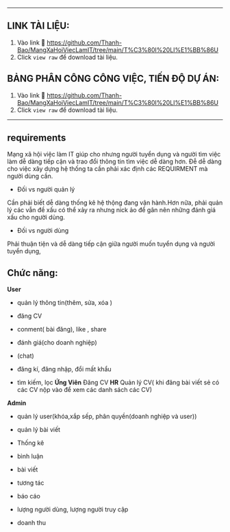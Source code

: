 ________________________________________

## LINK TÀI LIỆU: 

1. Vào link 📄 https://github.com/Thanh-Bao/MangXaHoiViecLamIT/tree/main/T%C3%80I%20LI%E1%BB%86U
2. Click `view raw` để download tài liệu.

## BẢNG PHÂN CÔNG CÔNG VIỆC, TIẾN ĐỘ DỰ ÁN: 

1. Vào link 📄 https://github.com/Thanh-Bao/MangXaHoiViecLamIT/tree/main/T%C3%80I%20LI%E1%BB%86U
2. Click `view raw` để download tài liệu.
________________________________________


##  requirements

    

Mạng xã hội việc làm IT giúp cho nhưng người tuyển dụng và người tìm việc làm dễ dàng tiếp cận và trao đổi thông tin tìm việc dễ dàng hơn. Đễ dễ dàng cho việc xây dựng hệ thống ta cần phải xác định các REQUIRMENT mà người dùng cần.

-   Đối vs người quản lý
    

Cần phải biết dễ dàng thống kê hệ thộng đang vận hành.Hơn nữa, phải quản lý các vẫn đề xấu có thể xảy ra nhưng nick ảo để gân nên những đánh giá xấu cho người dủng.

-   Đối vs người dùng
    

Phải thuận tiện và dễ dàng tiếp cận giữa người muốn tuyển dụng và người tuyển dụng,

## **Chức năng:**

    

 **User**
    
-   quản lý thông tin(thêm, sửa, xóa )
-   đăng CV
    
-   conment( bài đăng), like , share
    
-   đánh giá(cho doanh nghiệp)
    
-   (chat)
    
-   đăng kí, đăng nhập, đổi mất khẩu
    
-   tìm kiếm, lọc
**Ứng Viên**
Đăng CV
**HR**
 Quản lý CV( khi đăng bài viết sẻ có các CV nộp vào để xem các danh sách các CV)
    

**Admin**
    

-   quản lý user(khóa,xắp sếp, phân quyền(doanh nghiệp và user))
    
-   quản lý bài viết
    
-   Thống kê
    

-   bình luận
    
-   bài viết
    
-   tương tác
    
-   báo cáo
    
-   lượng người dùng, lượng người truy cập
    
-   doanh thu

